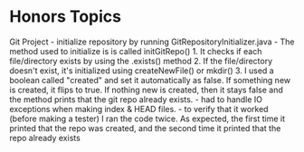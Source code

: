 # Honors Topics
Git Project
    - initialize repository by running GitRepositoryInitializer.java
    - The method used to initialize is is called initGitRepo()
        1. It checks if each file/directory exists by using the .exists() method
        2. If the file/directory doesn't exist, it's initialized using createNewFile() or mkdir()
        3. I used a boolean called "created" and set it automatically as false. If something new is created, it flips to true. If nothing new is created, then it stays false and the method prints that the git repo already exists.
    - had to handle IO exceptions when making index & HEAD files.
    - to verify that it worked (before making a tester) I ran the code twice. As expected, the first time it printed that the repo was created, and the second time it printed that the repo already exists
